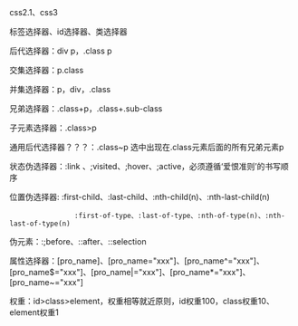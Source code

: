 css2.1、css3

标签选择器、id选择器、类选择器

后代选择器：div p，.class p

交集选择器：p.class

并集选择器：p，div，.class

兄弟选择器：.class+p，.class+.sub-class

子元素选择器：.class>p

通用后代选择器？？？：.class~p  选中出现在.class元素后面的所有兄弟元素p

状态伪选择器：:link 、;visited、;hover、;active，必须遵循‘爱恨准则’的书写顺序

位置伪选择器: :first-child、:last-child、:nth-child(n)、:nth-last-child(n)

    ​    ​    ​    ​    ​:first-of-type、:last-of-type、:nth-of-type(n)、:nth-last-of-type(n)

伪元素：:;before、::after、::selection

属性选择器：[pro_name]、[pro_name="xxx"]、[pro_name^="xxx"]、[pro_name$="xxx"]、[pro_name|="xxx"]、[pro_name*="xxx"]、[pro_name~="xxx"]

权重：id>class>element，权重相等就近原则，id权重100，class权重10、element权重1
